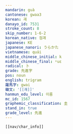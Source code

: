 ```yaml
---
mandarin: guà
cantonese: gwaa3
korean: 괘
danayo_id: 7531
stroke_count: 8
skip_number: 1-6-2
korean_native: 점괘
japanese: KE
japanese_nanori: うらかた
vietnamese: quái
middle_chinese_initial: k
middle_chinese_final: ˠuɛ
radical: 卜
grade: 先進字
pos: noun
english: trigram
羅馬字: gwai
韓文: '[[괘]]'
hanmun_edu_level: 이름
mc_id: 1567
graphemic_classification: 圭
stand_in: true
grade_level: 先進
---
```

```meta-bind-embed
[[nav/char_info]]
```